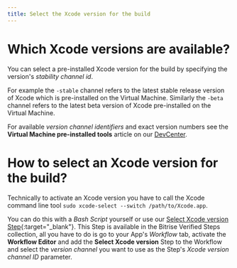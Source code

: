 ```yaml
---
title: Select the Xcode version for the build
---
```


# Which Xcode versions are available?

You can select a pre-installed Xcode version for the build
by specifying the version's *stability channel id*.

For example the `-stable` channel refers to the latest stable release version of Xcode which is pre-installed on the Virtual Machine. Similarly the `-beta` channel refers to the latest beta version of Xcode pre-installed on the Virtual Machine.

For available *version channel identifiers* and exact version numbers see the **Virtual Machine pre-installed tools** article on our [DevCenter](http://devcenter.bitrise.io/docs/virtual-machine-updates.html#technical-notes).


# How to select an Xcode version for the build?

Technically to activate an Xcode version you have to
call the Xcode command line tool `sudo xcode-select --switch /path/to/Xcode.app`.

You can do this with a *Bash Script* yourself or use
our [Select Xcode version Step](https://github.com/bitrise-io/steps-select-xcode-version){:target="_blank"}. This Step is available in the
Bitrise Verified Steps collection, all you have to do is
go to your App's *Workflow* tab, activate the **Workflow Editor**
and add the **Select Xcode version** Step to the Workflow
and select the *version channel* you want to use
as the Step's *Xcode version channel ID* parameter.
